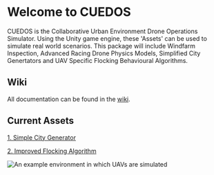 # Welcome to CUEDOS
CUEDOS is the Collaborative Urban Environment Drone Operations Simulator. Using the Unity game engine, these 'Assets' can be used to simulate real world scenarios. This package will include Windfarm Inspection, Advanced Racing Drone Physics Models, Simplified City Genertators and UAV Specific Flocking Behavioural Algorithms.

## Wiki
All documentation can be found in the [wiki](https://github.com/SamJCKnox/CUEDOS/wiki).

## Current Assets
[1. Simple City Generator](https://github.com/SamJCKnox/CUEDOS/wiki/Simple-City-Generator)

[2. Improved Flocking Algorithm](https://github.com/SamJCKnox/CUEDOS/wiki/Improved-Flocking-Algorithm)

![An example environment in which UAVs are simulated](https://docs.mapbox.com/unity/assets/city-sim-play-mode-1235-c20dee41335c7cd7be2a3c6fb1646b24.webp)
